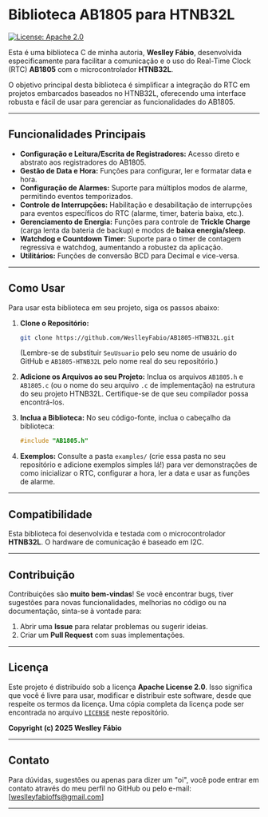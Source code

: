 # Biblioteca AB1805 para HTNB32L

[![License: Apache 2.0](https://img.shields.io/badge/License-Apache%202.0-blue.svg)](https://opensource.org/licenses/Apache-2.0)

Esta é uma biblioteca C de minha autoria, **Weslley Fábio**, desenvolvida especificamente para facilitar a comunicação e o uso do Real-Time Clock (RTC) **AB1805** com o microcontrolador **HTNB32L**.

O objetivo principal desta biblioteca é simplificar a integração do RTC em projetos embarcados baseados no HTNB32L, oferecendo uma interface robusta e fácil de usar para gerenciar as funcionalidades do AB1805.

---

## Funcionalidades Principais

* **Configuração e Leitura/Escrita de Registradores:** Acesso direto e abstrato aos registradores do AB1805.
* **Gestão de Data e Hora:** Funções para configurar, ler e formatar data e hora.
* **Configuração de Alarmes:** Suporte para múltiplos modos de alarme, permitindo eventos temporizados.
* **Controle de Interrupções:** Habilitação e desabilitação de interrupções para eventos específicos do RTC (alarme, timer, bateria baixa, etc.).
* **Gerenciamento de Energia:** Funções para controle de **Trickle Charge** (carga lenta da bateria de backup) e modos de **baixa energia/sleep**.
* **Watchdog e Countdown Timer:** Suporte para o timer de contagem regressiva e watchdog, aumentando a robustez da aplicação.
* **Utilitários:** Funções de conversão BCD para Decimal e vice-versa.

---

## Como Usar

Para usar esta biblioteca em seu projeto, siga os passos abaixo:

1.  **Clone o Repositório:**
    ```bash
    git clone https://github.com/WeslleyFabio/AB1805-HTNB32L.git
    ```
    (Lembre-se de substituir `SeuUsuario` pelo seu nome de usuário do GitHub e `AB1805-HTNB32L` pelo nome real do seu repositório.)

2.  **Adicione os Arquivos ao seu Projeto:**
    Inclua os arquivos `AB1805.h` e `AB1805.c` (ou o nome do seu arquivo `.c` de implementação) na estrutura do seu projeto HTNB32L. Certifique-se de que seu compilador possa encontrá-los.

3.  **Inclua a Biblioteca:**
    No seu código-fonte, inclua o cabeçalho da biblioteca:
    ```c
    #include "AB1805.h"
    ```

4.  **Exemplos:**
    Consulte a pasta `examples/` (crie essa pasta no seu repositório e adicione exemplos simples lá!) para ver demonstrações de como inicializar o RTC, configurar a hora, ler a data e usar as funções de alarme.

---

## Compatibilidade

Esta biblioteca foi desenvolvida e testada com o microcontrolador **HTNB32L**. O hardware de comunicação é baseado em I2C.

---

## Contribuição

Contribuições são **muito bem-vindas**! Se você encontrar bugs, tiver sugestões para novas funcionalidades, melhorias no código ou na documentação, sinta-se à vontade para:

1.  Abrir uma **Issue** para relatar problemas ou sugerir ideias.
2.  Criar um **Pull Request** com suas implementações.

---

## Licença

Este projeto é distribuído sob a licença **Apache License 2.0**. Isso significa que você é livre para usar, modificar e distribuir este software, desde que respeite os termos da licença. Uma cópia completa da licença pode ser encontrada no arquivo [`LICENSE`](LICENSE) neste repositório.

**Copyright (c) 2025 Weslley Fábio**

---

## Contato

Para dúvidas, sugestões ou apenas para dizer um "oi", você pode entrar em contato através do meu perfil no GitHub ou pelo e-mail: [weslleyfabioffs@gmail.com]

---
